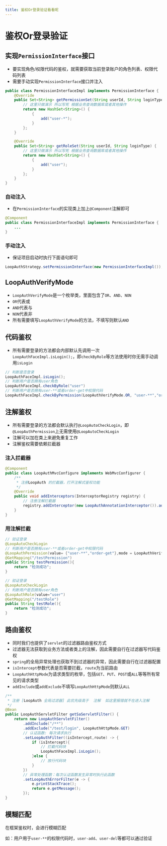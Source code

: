 ```yaml
---
title: 鉴权Or登录验证看看呢
---
```


# 鉴权Or登录验证

## 实现`PermissionInterface`接口

- 要实现角色/权限代码的鉴权，就需要获取当前登录账户的角色列表、权限代码列表
- 需要手动实现`PermissionInterface`接口并注入

```java
public class PermissionInterfaceImpl implements PermissionInterface {
    @Override
    public Set<String> getPermissionSet(String userId, String loginType) {
        // 这里只做演示 所以写死 根据业务查询数据库或者其他操作
        return new HashSet<String>() {
            {
                add("user-*");
            }
        };
    }

    @Override
    public Set<String> getRoleSet(String userId, String loginType) {
        // 这里只做演示 所以写死 根据业务查询数据库或者其他操作
        return new HashSet<String>() {
            {
                add("user");
            }
        };
    }
}
```

### 自动注入

- 在`PermissionInterface`的实现类上加上`@Component`注解即可

```java
@Component
public class PermissionInterfaceImpl implements PermissionInterface {
    ...
}
```

### 手动注入

- 保证项目启动时执行下面语句即可

```java
LoopAuthStrategy.setPermissionInterface(new PermissionInterfaceImpl());
```

## LoopAuthVerifyMode

- `LoopAuthVerifyMode`是一个枚举类，里面包含了`OR`、`AND`、`NON`
- `OR`代表或
- `AND`代表与
- `NON`代表非
- 所有需要填写`LoopAuthVerifyMode`的方法，不填写则默认`AND`

## 代码鉴权

- 所有需要登录的方法都会内部默认先调用一次`LoopAuthFaceImpl.isLogin();`，即`checkByRole`等方法使用时你无需手动调用`isLogin`

```java
// 判断是否登录
LoopAuthFaceImpl.isLogin();
// 判断用户是否拥有user角色
LoopAuthFaceImpl.checkByRole("user")
// 判断用户是否拥有user-**或者order-get中权限代码
LoopAuthFaceImpl.checkByPermission(LoopAuthVerifyMode.OR, "user-**","order-get")
```

## 注解鉴权

- 所有需要登录的方法都会默认执行`@LoopAutoCheckLogin`，即`@LoopAuthPermission`上无需使用`@LoopAutoCheckLogin`
- 注解可以加在类上来避免重复工作
- 注解鉴权需要依赖拦截器

### 注入拦截器

```java
@Component
public class LoopAuthMvcConfigure implements WebMvcConfigurer {
    /**
     * 注册LoopAuth 的拦截器，打开注解式鉴权功能
     */
    @Override
    public void addInterceptors(InterceptorRegistry registry) {
        // 注册注解拦截器
        registry.addInterceptor(new LoopAuthAnnotationInterceptor()).addPathPatterns("/**");
    }
}
```

### 用注解拦截

```java
// 验证登录
@LoopAutoCheckLogin
// 判断用户是否拥有user-**或者order-get中权限代码
@LoopAuthPermission(value= {"user-**","order-get"},mode = LoopAuthVerifyMode.OR)
@GetMapping("/testPermission")
public String testPermission(){
    return "检测成功";
}

// 验证登录
@LoopAutoCheckLogin
// 判断用户是否拥有user角色
@LoopAuthRole(value="user")
@GetMapping("/testRole")
public String testRole(){
    return "检测成功";
}   
```

## 路由鉴权

- 同时我们也提供了`servlet`的过滤器路由鉴权方式
- 过滤器无法获取到业务方法或者类上的注解，因此需要自行在过滤器写代码鉴权
- `spring`的全局异常处理也获取不到过滤器的异常，因此需要自行在过滤器配置
- `isIntercept`参数代表是否需要拦截，`route`为当前路由
- `LoopAuthHttpMode`为请求类型的枚举，包括`GET`、`PUT`、`POST`或`ALL`等等所有常见的请求类型
- `addInclude`或`addExclude`不填写`LoopAuthHttpMode`则默认`ALL`

```java
/**
 * 注册 [LoopAuth 全局过滤器] 此优先级高于  注解  如这里报错就不在进入注解
 */
@Bean
public LoopAuthServletFilter getSaServletFilter() {
    return new LoopAuthServletFilter()
        .addInclude("/**")
        .addExclude("/test/login", LoopAuthHttpMode.GET)
        // 认证函数: 每次请求执行
        .setLoopAuthFilter((isIntercept,route) -> {
            if (isIntercept){
                // 拦截代码块
                LoopAuthFaceImpl.isLogin();
            }else {
                // 放行代码块
            }
        })
        // 异常处理函数：每次认证函数发生异常时执行此函数
        .setLoopAuthErrorFilter(e -> {
            e.printStackTrace();
            return e.getMessage();
        });
}

```


## 模糊匹配

在框架鉴权时，会进行模糊匹配

如：用户用于`user-**`的权限代码时，`user-add`、`user-del`等都可以通过验证